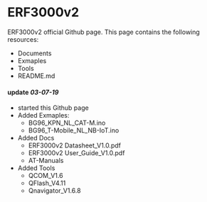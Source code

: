 # ERF3000v2
ERF3000v2 official Github page. 
This page contains the following resources: 
- Documents
- Exmaples
- Tools 
- README.md


#### update *03-07-19*   

 * started this Github page
 * Added Exmaples:
   - BG96_KPN_NL_CAT-M.ino
   - BG96_T-Mobile_NL_NB-IoT.ino
 * Added Docs 
   - ERF3000v2 Datasheet_V1.0.pdf 
   - ERF3000v2 User_Guide_V1.0.pdf
   - AT-Manuals
 * Added Tools
   - QCOM_V1.6
   - QFlash_V4.11
   - Qnavigator_V1.6.8


